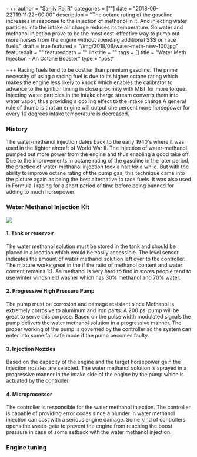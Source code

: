 +++
author = "Sanjiv Raj R"
categories = [""]
date = "2018-06-22T19:11:22+00:00"
description = "The octane rating of the gasoline increases in response to the injection of methanol in it. And injecting water particles into the intake air charge reduces its temperature. So water and methanol injection prove to be the most cost-effective way to pump out more horses from the engine without spending additional $$$ on race fuels."
draft = true
featured = "/img/2018/06/water-meth-new-100.jpg"
featuredalt = ""
featuredpath = ""
linktitle = ""
tags = []
title = "Water Meth Injection - An Octane Booster"
type = "post"

+++
Racing fuels tend to be costlier than premium gasoline. The prime necessity of using a racing fuel is due to its higher octane rating which makes the engine less likely to knock which enables the calibrator to advance to the ignition timing in close proximity with MBT for more torque. Injecting water particles in the intake charge stream converts them into water vapor, thus providing a cooling effect to the intake charge  A general rule of thumb is that an engine will output one percent more horsepower for every 10 degrees intake temperature is decreased.

### History

The water-methanol injection dates back to the early 1940's where it was used in the fighter aircraft of World War II. The injection of water-methanol pumped out more power from the engine and thus enabling a good take off. Due to the improvements in octane rating of the gasoline in the later period, the practice of water-methanol injection took a halt for a while. But with the ability to improve octane rating of the pump gas, this technique came into the picture again as being the best alternative to race fuels. It was also used in Formula 1 racing for a short period of time before being banned for adding to much horsepower.  

### Water Methanol Injection Kit

![](/img/2018/06/811ouuNcK7L._SL1500_.jpg)

#### 1. Tank or reservoir

The water methanol solution must be stored in the tank and should be placed in a location which would be easily accessible. The level sensor indicates the amount of water methanol solution left over to the controller. The mixture works great in the if the ratio of methanol content and water content remains 1:1. As methanol is very hard to find in stores people tend to use winter windshield washer which has 30% methanol and 70% water.

#### 2. Progressive High Pressure Pump

The pump must be corrosion and damage resistant since Methanol is extremely corrosive to aluminum and iron parts. A 200 psi  pump will be great to serve this purpose. Based on the pulse width modulated signals the pump delivers the water methanol solution in a progressive manner. The proper working of the pump is governed by the controller so the system can enter into some fail safe mode if the pump becomes faulty.

#### 3. Injection Nozzles

Based on the capacity of the engine and the target horsepower gain the injection nozzles are selected. The water methanol solution is sprayed in a progressive manner in the intake side of the engine by the pump which is actuated by the controller.

#### 4. Microprocessor

The controller is responsible for the water methanol injection. The controller is capable of providing error codes since a blunder in water methanol injection can cost with a serious engine damage. Some kind of controllers opens the waste-gate to prevent the engine from reaching the boost pressure in case of some setback with the water methanol injection.

### Engine tuning